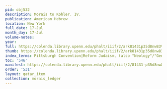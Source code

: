 ```yaml
---
pid: obj532
description: Morais to Kohler. IV.
publication: American Hebrew
location: New York
full_date: 17-Jul
month_day: 17-Jul
volume-notes:
year:
full: https://colenda.library.upenn.edu/phalt/iiif/2/ark81431p35d8nw83%2FSHA256E-s7820483--930f766044d50c503168277a516ae80788d962a255d26ca3d4254e66fa0440dd.jpeg/full/3500,/0/default.jpg
thumb: https://colenda.library.upenn.edu/phalt/iiif/2/ark81431p35d8nw83%2FSHA256E-s7820483--930f766044d50c503168277a516ae80788d962a255d26ca3d4254e66fa0440dd.jpeg/full/!200,200/0/default.jpg
index_terms: Pittsburgh Convention|Reform Judaism, (also "Neology"/"Gentilism")
toc: '546'
manifest: https://colenda.library.upenn.edu/phalt/iiif/2/81431-p35d8nw83/manifest
order: '531'
layout: qatar_item
collection: morais_ledger
---
```

